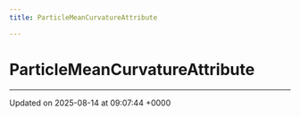 ```yaml
---
title: ParticleMeanCurvatureAttribute

---
```


# ParticleMeanCurvatureAttribute





-------------------------------

Updated on 2025-08-14 at 09:07:44 +0000